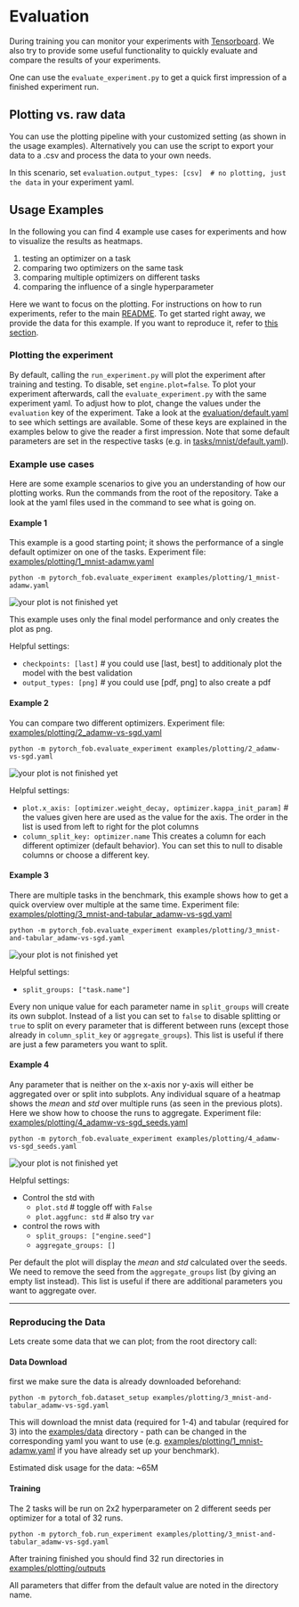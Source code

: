 # Evaluation

During training you can monitor your experiments with [Tensorboard](https://www.tensorflow.org/tensorboard).
We also try to provide some useful functionality to quickly evaluate and compare the results of your experiments.

One can use the ```evaluate_experiment.py``` to get a quick first impression of a finished experiment run.

## Plotting vs. raw data

You can use the plotting pipeline with your customized setting (as shown in the usage examples).
Alternatively you can use the script to export your data to a .csv and process the data to your own needs.

In this scenario, set ```evaluation.output_types: [csv]  # no plotting, just the data``` in your experiment yaml.

## Usage Examples

In the following you can find 4 example use cases for experiments and how to visualize the results as heatmaps.

1. testing an optimizer on a task
2. comparing two optimizers on the same task
3. comparing multiple optimizers on different tasks
4. comparing the influence of a single hyperparameter

Here we want to focus on the plotting. For instructions on how to run experiments, refer to the main [README](../../README.md). To get started right away, we provide the data for this example. If you want to reproduce it, refer to [this section](#reproducing-the-data).

### Plotting the experiment

By default, calling the `run_experiment.py` will plot the experiment after training and testing. To disable, set `engine.plot=false`.
To plot your experiment afterwards, call the `evaluate_experiment.py` with the same experiment yaml. To adjust how to plot, change the values under the `evaluation` key of the experiment. Take a look at the [evaluation/default.yaml](default.yaml) to see which settings are available. Some of these keys are explained in the examples below to give the reader a first impression. Note that some default parameters are set in the respective tasks (e.g. in [tasks/mnist/default.yaml](../tasks/mnist/default.yaml)).

### Example use cases

Here are some example scenarios to give you an understanding of how our plotting works. Run the commands from the root of the repository. Take a look at the yaml files used in the command to see what is going on.

#### Example 1

This example is a good starting point; it shows the performance of a single default optimizer on one of the tasks.
Experiment file: [examples/plotting/1_mnist-adamw.yaml](../../examples/plotting/1_mnist-adamw.yaml)

```python -m pytorch_fob.evaluate_experiment examples/plotting/1_mnist-adamw.yaml```

![your plot is not finished yet](../../examples/plotting/1_mnist-adamw-last-heatmap.png)

This example uses only the final model performance and only creates the plot as png.

Helpful settings:

- ```checkpoints: [last]```  # you could use [last, best] to additionaly plot the model with the best validation
- ```output_types: [png]```  # you could use [pdf, png] to also create a pdf


#### Example 2

You can compare two different optimizers.
Experiment file: [examples/plotting/2_adamw-vs-sgd.yaml](../../examples/plotting/2_adamw-vs-sgd.yaml)

```python -m pytorch_fob.evaluate_experiment examples/plotting/2_adamw-vs-sgd.yaml```

![your plot is not finished yet](../../examples/plotting/2_adamw-vs-sgd-last-heatmap.png)

Helpful settings:

- ```plot.x_axis: [optimizer.weight_decay, optimizer.kappa_init_param]```  # the values given here are used as the value for the axis. The order in the list is used from left to right for the plot columns
- `column_split_key: optimizer.name` This creates a column for each different optimizer (default behavior). You can set this to null to disable columns or choose a different key.


#### Example 3

There are multiple tasks in the benchmark, this example shows how to get a quick overview over multiple at the same time.
Experiment file: [examples/plotting/3_mnist-and-tabular_adamw-vs-sgd.yaml](../../examples/plotting/3_mnist-and-tabular_adamw-vs-sgd.yaml)

```python -m pytorch_fob.evaluate_experiment examples/plotting/3_mnist-and-tabular_adamw-vs-sgd.yaml```

![your plot is not finished yet](../../examples/plotting/3_mnist-and-tabular_adamw-vs-sgd-last-heatmap.png)

Helpful settings:

 - ```split_groups: ["task.name"]```

Every non unique value for each parameter name in `split_groups` will create its own subplot.
Instead of a list you can set to `false` to disable splitting or `true` to split on every parameter that is different between runs (except those already in `column_split_key` or `aggregate_groups`).
This list is useful if there are just a few parameters you want to split.

#### Example 4

Any parameter that is neither on the x-axis nor y-axis will either be aggregated over or split into subplots.
Any individual square of a heatmap shows the *mean* and *std* over multiple runs (as seen in the previous plots). Here we show how to choose the runs to aggregate.
Experiment file: [examples/plotting/4_adamw-vs-sgd_seeds.yaml](../../examples/plotting/4_adamw-vs-sgd_seeds.yaml)

```python -m pytorch_fob.evaluate_experiment examples/plotting/4_adamw-vs-sgd_seeds.yaml```

![your plot is not finished yet](../../examples/plotting/4_adamw-vs-sgd_seeds-last-heatmap.png)

Helpful settings:

- Control the std with
    - ```plot.std```  # toggle off with ```False```
    - ```plot.aggfunc: std```  # also try ```var```
- control the rows with
    - ```split_groups: ["engine.seed"]```
    - ```aggregate_groups: []```

Per default the plot will display the *mean* and *std* calculated over the seeds.
We need to remove the seed from the ```aggregate_groups``` list (by giving an empty list instead). This list is useful if there are additional parameters you want to aggregate over.


-------------------------------------------------------------------------------

### Reproducing the Data

Lets create some data that we can plot; from the root directory call:

#### Data Download

first we make sure the data is already downloaded beforehand:

```python -m pytorch_fob.dataset_setup examples/plotting/3_mnist-and-tabular_adamw-vs-sgd.yaml```

This will download the mnist data (required for 1-4) and tabular (required for 3) into the [examples/data](../../examples/data) directory - path can be changed in the corresponding yaml you want to use (e.g. [examples/plotting/1_mnist-adamw.yaml](../../examples/plotting/1_mnist-adamw.yaml) if you have already set up your benchmark).

Estimated disk usage for the data: ~65M

#### Training

The 2 tasks will be run on 2x2 hyperparameter on 2 different seeds per optimizer for a total of 32 runs.

```python -m pytorch_fob.run_experiment examples/plotting/3_mnist-and-tabular_adamw-vs-sgd.yaml```

After training finished you should find 32 run directories in [examples/plotting/outputs](../../examples/plotting/outputs)

All parameters that differ from the default value are noted in the directory name.
